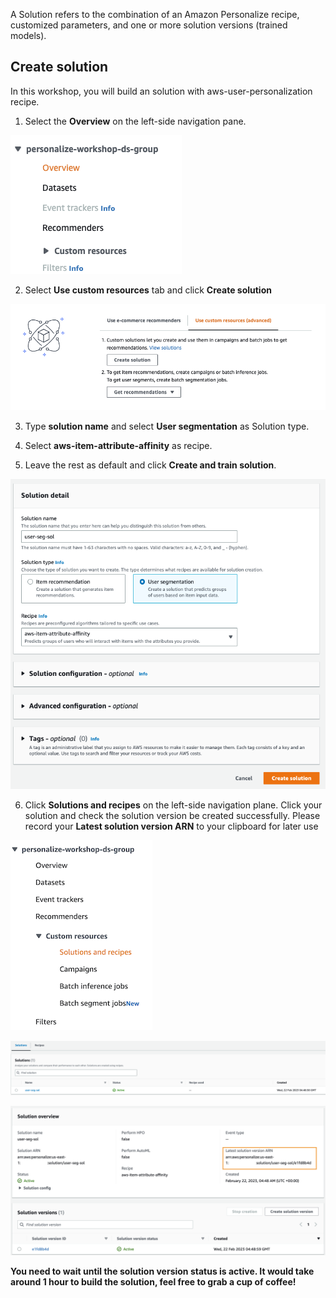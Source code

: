 A Solution refers to the combination of an Amazon Personalize recipe, customized parameters, and one or more solution versions (trained models).

## Create solution

In this workshop, you will build an solution with aws-user-personalization recipe.
1. Select the **Overview** on the left-side navigation pane. 

![06-solution-and-campaign-1](/static/image/06-solution-and-campaign-1.png)

2. Select **Use custom resources** tab and click **Create solution**

![06-solution-and-campaign-2](/static/image/06-solution-and-campaign-2.png)

3. Type **solution name** and select **User segmentation** as Solution type. 

4. Select **aws-item-attribute-affinity** as recipe.

5. Leave the rest as default and click **Create and train solution**.

![06-solution-and-campaign-3](/static/image/06-solution-and-campaign-3.png)

6. Click **Solutions and recipes** on the left-side navigation plane. Click your solution and check the solution version be created successfully. Please record your **Latest solution version ARN** to your clipboard for later use

![06-solution-and-campaign-4](/static/image/06-solution-and-campaign-4.png)

![06-solution-and-campaign-5](/static/image/06-solution-and-campaign-5.png)

![06-solution-and-campaign-6](/static/image/06-solution-and-campaign-6.png)

**You need to wait until the solution version status is active. It would take around 1 hour to build the solution, feel free to grab a cup of coffee!**

